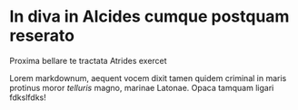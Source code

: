 In diva in Alcides cumque postquam reserato
===========================================

Proxima bellare te tractata Atrides exercet

Lorem markdownum, aequent vocem dixit tamen quidem criminal in maris protinus
moror *telluris* magno, marinae Latonae. Opaca tamquam ligari fdkslfdks!
